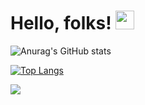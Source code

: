 # Hello, folks! <img src="https://raw.githubusercontent.com/MartinHeinz/MartinHeinz/master/wave.gif" width="30px"> 

![Anurag's GitHub stats](https://github-readme-stats.vercel.app/api?username=oceanseemona&show_icons=true)

[![Top Langs](https://github-readme-stats.vercel.app/api/top-langs/?username=oceanseemona&layout=compact)](https://github.com/anuraghazra/github-readme-stats)


![](https://komarev.com/ghpvc/?username=oceanseemona&color=blue)


